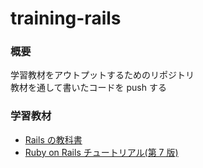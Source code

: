 # training-rails

### 概要

学習教材をアウトプットするためのリポジトリ<br>
教材を通して書いたコードを push する

### 学習教材

- [Rails の教科書](https://railstutorial.jp/textbook/preface)
- [Ruby on Rails チュートリアル(第 7 版)](https://railstutorial.jp/chapters/beginning?version=7.0)
